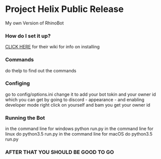 # Project Helix Public Release
My own Version of RhinoBot

### How do I set it up?

[CLICK HERE](https://github.com/SexualRhinoceros/MusicBot/wiki) for their wiki for info on installing

### Commands

do thelp to find out the commands

### Configing

go to config/options.ini change it to add your bot tokin and your owner id which you can get by going to discord - appearance - and enabling developer mode right click on yourself and bam you get your owner id


### Running the Bot
in the command line for windows python run.py
in the command line for linux do python3.5 run.py
in the command line for macOS do python3.5 run.py

### AFTER THAT YOU SHOULD BE GOOD TO GO
